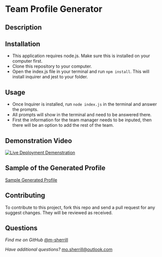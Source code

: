 # Team Profile Generator
  
## Description


## Installation

- This application requires node.js. Make sure this is installed on your computer first.
- Clone this repository to your computer. 
- Open the index.js file in your terminal and run ```npm install```. This will install inquirer and jest to your folder. 

## Usage

- Once Inquirer is installed, run ```node index.js``` in the terminal and answer the prompts.
- All prompts will show in the terminal and need to be answered there. 
- First the information for the team manager needs to be inputed, then there will be an option to add the rest of the team. 

## Demonstration Video

[![Live Deployment Demenstration](https://i3.ytimg.com/vi/b2gAUH6R7_U/hqdefault.jpg)](https://www.youtube.com/embed/b2gAUH6R7_U?controls=0 "Live Deployment Demo")

## Sample of the Generated Profile

[Sample Generated Profile](https://m-sherrill.github.io/team-profile-generator/dist/indexExample.html)

## Contributing
  
To contribute to this project, fork this repo and send a pull request for any suggest changes. They will be reviewed as received.
      
## Questions

*Find me on GitHub* [@m-sherrill](https://github.com/m-sherrill)

*Have additional questions?* mo.sherrill@outlook.com
